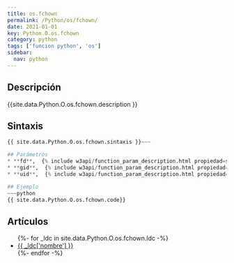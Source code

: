 ```yaml
---
title: os.fchown
permalink: /Python/os/fchown/
date: 2021-01-01
key: Python.O.os.fchown
category: python
tags: ['funcion python', 'os']
sidebar: 
  nav: python
---
```


## Descripción
{{site.data.Python.O.os.fchown.description }}

## Sintaxis
~~~python
{{ site.data.Python.O.os.fchown.sintaxis }}~~~

## Parámetros
* **fd**,  {% include w3api/function_param_description.html propiedad=site.data.Python.O.os.fchown valor="fd" %}
* **gid**,  {% include w3api/function_param_description.html propiedad=site.data.Python.O.os.fchown valor="gid" %}
* **uid**,  {% include w3api/function_param_description.html propiedad=site.data.Python.O.os.fchown valor="uid" %}

## Ejemplo
~~~python
{{ site.data.Python.O.os.fchown.code}}
~~~

## Artículos
<ul>
{%- for _ldc in site.data.Python.O.os.fchown.ldc -%}
   <li>
       <a href="{{_ldc['url'] }}">{{ _ldc['nombre'] }}</a>
   </li>
{%- endfor -%}
</ul>
